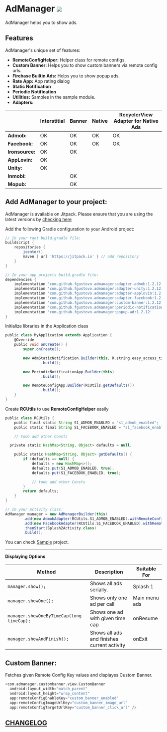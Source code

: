 AdManager [![](https://jitpack.io/v/fgustovo/admanager.svg)](https://jitpack.io/#fgustovo/admanager)
========
AdManager helps you to show ads.

Features
--------
AdManager's unique set of features:
* **RemoteConfigHelper:** Helper class for remote configs.
* **Custom Banner:** Helps you to show custom banners via remote config urls.
* **Firebase Builtin Ads:** Helps you to show popup ads.
* **Rate App:** App rating dialog
* **Static Notification**
* **Periodic Notification**
* **Utilities:** Samples in the sample module.
* **Adapters:**

|                |Interstitial|Banner|Native|RecyclerView Adapter for Native Ads
|----------------|------------|------------|------------|------------|
|**Admob:**|OK|OK|OK|OK|
|**Facebook:**|OK|OK|OK|OK|
|**Ironsource:**|OK|OK|||
|**AppLovin:**|OK||||
|**Unity:**|OK||||
|**Inmobi:**||OK|||
|**Mopub:**||OK|||


Add AdManager to your project:
----------------------------
AdManager is available on Jitpack. Please ensure that you are using the latest versions by [checking here](https://jitpack.io/#fgustovo/admanager)

Add the following Gradle configuration to your Android project:
```groovy
// In your root build.gradle file:
buildscript {
    repositories {
        jcenter()
        maven { url 'https://jitpack.io' } // add repository
    }
}

// In your app projects build.gradle file:
dependencies {
    implementation 'com.github.fgustovo.admanager:adapter-admob:1.2.12'
    implementation 'com.github.fgustovo.admanager:adapter-unity:1.2.12'
    implementation 'com.github.fgustovo.admanager:adapter-applovin:1.2.12'
    implementation 'com.github.fgustovo.admanager:adapter-facebook:1.2.12'
    implementation 'com.github.fgustovo.admanager:custom-banner:1.2.12'
    implementation 'com.github.fgustovo.admanager:periodic-notification:1.2.12'
    implementation 'com.github.fgustovo.admanager:popup-ad:1.2.12'
}
```

Initialize libraries in the Application class
```groovy
public class MyApplication extends Application {
    @Override
    public void onCreate() {
        super.onCreate();

        new AdmStaticNotification.Builder(this, R.string.easy_access_title, R.string.easy_access_text)
                .build();

        new PeriodicNotificationApp.Builder(this)
                .build();

        new RemoteConfigApp.Builder(RCUtils.getDefaults())
                .build();
    }
}
```

Create **RCUtils** to use **RemoteConfigHelper** easily
```groovy
public class RCUtils {
    public final static String S1_ADMOB_ENABLED = "s1_admob_enabled";
    public static final String S1_FACEBOOK_ENABLED = "s1_facebook_enabled";

    // todo add other Consts

  private static HashMap<String, Object> defaults = null;

    public static HashMap<String, Object> getDefaults() {
        if (defaults == null) {
            defaults = new HashMap<>();
            defaults.put(S1_ADMOB_ENABLED, true);
            defaults.put(S1_FACEBOOK_ENABLED, true);

            // todo add other Consts
	    }
        return defaults;
    }
}
```


```groovy
// In your Activity class:
AdManager manager = new AdManagerBuilder(this)
        .add(new AdmobAdapter(RCUtils.S1_ADMOB_ENABLED).withRemoteConfigId(RCUtils.S1_ADMOB_ID))
        .add(new FacebookAdapter(RCUtils.S1_FACEBOOK_ENABLED).withRemoteConfigId(RCUtils.S1_FACEBOOK_ID))
        .thenStart(Splash2Activity.class)
        .build();
```

You can check [Sample](sample) project.

 -----
__Displaying Options__

|Method|Description|Suitable For|
|----------------|-------------------------------|-------------------------------|
|`manager.show();` |Shows all ads serially.|Splash 1|
|`manager.showOne();` |Shows only one ad per call|Main menu ads|
|`manager.showOneByTimeCap(long timeCap);` |Shows one ad with given time cap|onResume|
|`manager.showAndFinish();` |Shows all ads and finishes current activity|onExit|



Custom Banner:
----------------------------
Fetches given Remote Config Key values and displayes Custom Banner.
```groovy
<com.admanager.custombanner.view.CustomBanner
  android:layout_width="match_parent"
  android:layout_height="wrap_content"
  app:remoteConfigEnableKey="custom_banner_enabled"
  app:remoteConfigImageUrlKey="custom_banner_image_url"
  app:remoteConfigTargetUrlKey="custom_banner_click_url" />
```


[CHANGELOG](CHANGELOG.md)
------------------------------



